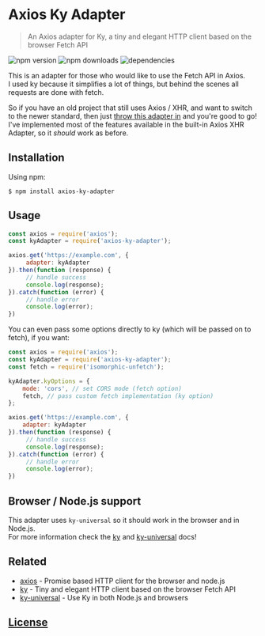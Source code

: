 # Axios Ky Adapter

> An Axios adapter for Ky, a tiny and elegant HTTP client based on the browser Fetch API

![npm version](https://img.shields.io/npm/v/axios-ky-adapter?style=for-the-badge)
![npm downloads](https://img.shields.io/npm/dt/axios-ky-adapter?style=for-the-badge)
![dependencies](https://img.shields.io/david/Skayo/axios-ky-adapter?style=for-the-badge)

This is an adapter for those who would like to use the Fetch API in Axios.  
I used ky because it simplifies a lot of things, but behind the scenes all requests are done with fetch.  

So if you have an old project that still uses Axios / XHR, and want to switch to the newer standard, then just [throw this adapter in](#usage) and you're good to go!  
I've implemented most of the features available in the built-in Axios XHR Adapter, so it *should* work as before.

## Installation

Using npm:
```shell
$ npm install axios-ky-adapter
```

## Usage

```js
const axios = require('axios');
const kyAdapter = require('axios-ky-adapter');

axios.get('https://example.com', {
     adapter: kyAdapter
}).then(function (response) {
     // handle success
     console.log(response);
}).catch(function (error) {
     // handle error
     console.log(error);
})
```

You can even pass some options directly to ky (which will be passed on to fetch), if you want:
```js
const axios = require('axios');
const kyAdapter = require('axios-ky-adapter');
const fetch = require('isomorphic-unfetch');

kyAdapter.kyOptions = {
    mode: 'cors', // set CORS mode (fetch option)
    fetch, // pass custom fetch implementation (ky option)
};

axios.get('https://example.com', {
    adapter: kyAdapter
}).then(function (response) {
     // handle success
     console.log(response);
}).catch(function (error) {
     // handle error
     console.log(error);
})
```

## Browser / Node.js support

This adapter uses `ky-universal` so it should work in the browser and in Node.js.  
For more information check the [ky](https://github.com/sindresorhus/ky) and [ky-universal](https://github.com/sindresorhus/ky-universal) docs!

## Related

- [axios](https://github.com/axios/axios) - Promise based HTTP client for the browser and node.js
- [ky](https://github.com/sindresorhus/ky) - Tiny and elegant HTTP client based on the browser Fetch API
- [ky-universal](https://github.com/sindresorhus/ky-universal) - Use Ky in both Node.js and browsers

## [License](https://github.com/Skayo/axios-ky-adapter/blob/master/LICENSE.md)